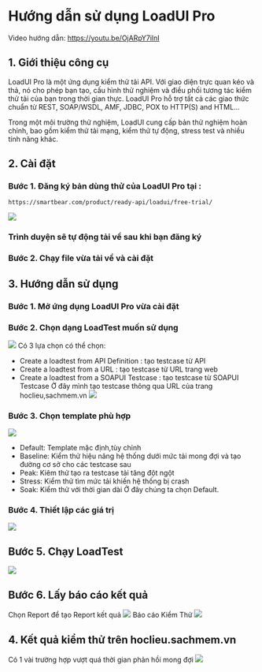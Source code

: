 # Hướng dẫn  sử dụng LoadUI Pro

Video hướng dẫn: https://youtu.be/OjARpY7ilnI <br>

## 1. Giới thiệu công cụ
LoadUI Pro là một ứng dụng kiểm thử tải API. Với giao diện trực quan kéo và thả, nó cho phép bạn tạo, cấu hình thử nghiệm và điều phối tương tác kiểm thử tải của bạn trong thời gian thực.
LoadUI Pro hỗ trợ tất cả các giao thức chuẩn từ REST, SOAP/WSDL, AMF, JDBC, POX to HTTP(S) and HTML…

Trong một môi trường thử nghiệm, LoadUI cung cấp bản thử nghiệm hoàn chỉnh, bao gồm kiểm thử tải mạng, kiểm thử tự động, stress test và nhiều tính năng khác.

## 2. Cài đặt 
### Bước 1. Đăng ký bản dùng thử của LoadUI Pro tại :
```
https://smartbear.com/product/ready-api/loadui/free-trial/
```
![](register.PNG)
### Trình duyện sẽ tự động tải về sau khi bạn đăng ký
### Bước 2. Chạy file vừa tải về và cài đặt
## 3. Hướng dẫn sử dụng
### Bước 1. Mở ứng dụng LoadUI Pro vừa cài đặt
### Bước 2. Chọn dạng LoadTest muốn sử dụng
![](LoadUI.png)
Có 3 lựa chọn có thể chọn:
- Create a loadtest from API Definition : tạo testcase từ API
- Create a loadtest from a URL : tạo testcase từ URL trang web
- Create a loadtest from a SOAPUI Testcase : tạo testcase từ SOAPUI Testcase
Ở đây mình tạo testcase thông qua URL của  trang hoclieu,sachmem.vn
![](intro1.png)

### Bước 3.  Chọn template phù hợp
![](intro2.png)
- Default: Template mặc định,tùy chỉnh
- Baseline: Kiểm thử hiệu năng hệ thống dưới mức tải mong đợi và tạo đường cơ sở cho các testcase sau
- Peak: Kiêm thử tạo ra testcase tải tăng đột ngột
- Stress: Kiểm thử tìm mức tải khiến hệ thống bị crash
- Soak: Kiểm thử với thời gian dài
Ở đây chúng ta chọn Default.

### Bước 4. Thiết lập các giá trị
![](intro3.png)

## Bước 5. Chạy LoadTest
![](intro4.png)

## Bước 6. Lấy báo cáo kết quả

Chọn Report để tạo Report kết quả
![](report.PNG)
Báo cáo Kiểm Thử
![](report2.PNG)
## 4. Kết quả kiểm thử trên hoclieu.sachmem.vn
Có 1 vài trường hợp vượt quá thời gian phản hồi mong đợi
![](Chart.PNG)
